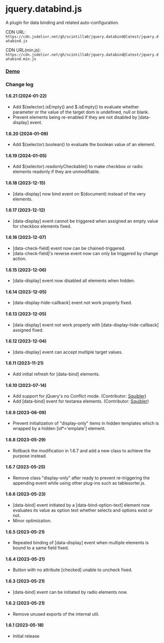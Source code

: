# jquery.databind.js
A plugin for data binding and related auto-configuration.

CDN URL:
`https://cdn.jsdelivr.net/gh/scintilla0/jquery.databind@latest/jquery.databind.js`

CDN URL(min.js):
`https://cdn.jsdelivr.net/gh/scintilla0/jquery.databind@latest/jquery.databind.min.js`

### [Demo](https://codepen.io/scintilla_0/full/XWxyoLM)

### Change log

#### 1.6.21 (2024-01-22)
*	Add $(selector).isEmpty() and $.isEmpty() to evaluate whether parameter or the value of the target dom is undefined, null or blank.
*	Prevent elements being re-enabled if they are not disabled by [data-display] event.

#### 1.6.20 (2024-01-09)
*	Add $(selector).boolean() to evaluate the boolean value of an element.

#### 1.6.19 (2024-01-05)
*	Add $(selector).readonlyCheckable() to make checkbox or radio elements readonly if they are unmodifiable.

#### 1.6.18 (2023-12-15)
*	[data-display] now bind event on $(document) instead of the very elements.

#### 1.6.17 (2023-12-12)
*	[data-display] event cannot be triggered when assigned an empty value for checkbox elements fixed.

#### 1.6.16 (2023-12-07)
*	[data-check-field] event now can be chained-triggered.
*	[data-check-field]'s reverse event now can only be triggered by change action.

#### 1.6.15 (2023-12-06)
*	[data-display] event now disabled all elements when hidden.

#### 1.6.14 (2023-12-05)
*	[data-display-hide-callback] event not work properly fixed.

#### 1.6.13 (2023-12-05)
*	[data-display] event not work properly with [data-display-hide-callback] assigned fixed.

#### 1.6.12 (2023-12-04)
*	[data-display] event can accept multiple target values.

#### 1.6.11 (2023-11-21)
*	Add initial refresh for [data-bind] elements.

#### 1.6.10 (2023-07-14)
*	Add support for jQuery's no Conflict mode. (Contributor: [Squibler](https://github.com/Squibler))
*	Add [data-bind] event for textarea elements. (Contributor: [Squibler](https://github.com/Squibler))

#### 1.6.9 (2023-06-09)
*	Prevent initialization of "display-only" items in hidden templates which is wrapped by a hidden [id*='emplate'] element.

#### 1.6.8 (2023-05-29)
*	Rollback the modification in 1.6.7 and add a new class to achieve the purpose instead.

#### 1.6.7 (2023-05-25)
*	Remove class "display-only" after ready to prevent re-triggering the appending event while using other plug-ins such as tablesorter.js.

#### 1.6.6 (2023-05-23)
*	[data-bind] event initiated by a [data-bind-option-text] element now evaluates its value as option text whether selects and options exist or not.
*	Minor optimization.

#### 1.6.5 (2023-05-21)
*	Repeated binding of [data-display] event when multiple elements is bound to a same field fixed.

#### 1.6.4 (2023-05-21)
*	Button with no attribute [checked] unable to uncheck fixed.

#### 1.6.3 (2023-05-21)
*	[data-bind] event can be initiated by radio elements now.

#### 1.6.2 (2023-05-21)
*	Remove unused exports of the internal util.

#### 1.6.1 (2023-05-18)
*	Initial release
